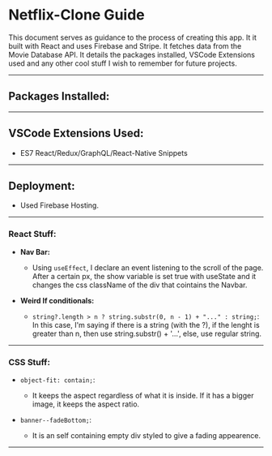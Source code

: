 # Netflix-Clone Guide

This document serves as guidance to the process of creating this app. It it built with React and uses Firebase and Stripe. It fetches data from the Movie Database API. It details the packages installed, VSCode Extensions used and any other cool stuff I wish to remember for future projects. 
***

## Packages Installed:


***
## VSCode Extensions Used:
- ES7 React/Redux/GraphQL/React-Native Snippets

***

## Deployment:
- Used Firebase Hosting. 

***

### React Stuff:
  - **Nav Bar:**
    - Using `useEffect`, I declare an event listening to the scroll of the page. After a certain px, the show variable is set true with useState and it changes the css className of the div that cointains the Navbar. 
  
  - **Weird If conditionals:**
    - `string?.length > n ? string.substr(0, n - 1) + "..." : string;`: In this case, I'm saying if there is a string (with the ?), if the lenght is greater than n, then use string.substr() + '...', else, use regular string.

***
### CSS Stuff:
  - `object-fit: contain;`:
    - It keeps the aspect regardless of what it is inside. If it has a bigger image, it keeps the aspect ratio. 
  
  - `banner--fadeBottom;`:
    - It is an self containing empty div styled to give a fading appearence.
***
